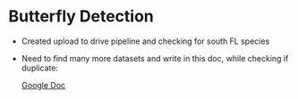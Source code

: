 # Butterfly Detection

- Created upload to drive pipeline and checking for south FL species
- Need to find many more datasets and write in this doc, while checking if duplicate:
  
  [Google Doc](https://docs.google.com/document/d/1CQ5FPRk4Pf8iiARpMm3xpXVSDBXm5eE5GbOE8G5uwJg/edit?tab=t.0)
